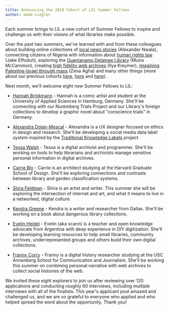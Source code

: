 ```yaml
---
title: Announcing the 2018 Cohort of LIL Summer Fellows
author: adam-ziegler
---
```

Each summer brings to LIL a new cohort of Summer Fellows to inspire and challenge us with their visions of what libraries make possible. 

Over the past two summers, we've learned with and from these colleagues about building online collections of [local news stories](http://www.localmemory.org/) (Alexander Nwala), connecting citizens of Nigeria with information about [human rights law](https://law2go.org/about/) (Jake Effoduh), exploring the [Guantanamo Detainee Library](https://www.kenyonreview.org/kr-online-issue/2015-summer/selections/detainee-library-guantanamo/) (Muira McCammon), creating [high fidelity web archives](https://webrecorder.io/) (Ilya Kreymer), [imagining Palestine-Israel through maps](https://zenaagha.com/projects/mapping-palestine-israel/) (Zena Agha) and many other things (more about our previous cohorts [here](https://lil.law.harvard.edu/jobs/2016/summer/fellows/), [here](https://library.harvard.edu/09192017-0950/creating-new-tools-libraries) and [here](https://library.harvard.edu/10022017-1134/discoveries-harvard-library-innovation-lab)).

Next month, we'll welcome eight new Summer Fellows to LIL:

* [Hannah Brinkmann](http://www.hannahbrinkmann.com/) - Hannah is a comic artist and student at the University of Applied Sciences in Hamburg, Germany. She'll be connecting with our Nuremberg Trials Project and our Library's foreign collections to develop a graphic novel about "conscience trials" in Germany. 

*  [Alexandra Dolan-Mescal](http://dhalab.org/alexdm/) - Alexandra is a UX designer focused on ethics in design and research. She'll be developing a social media data label system inspired by the [Traditional Knowledge Labels](http://localcontexts.org/tk-labels/) project. 

* [Tessa Walsh](https://www.bitarchivist.net/) - Tessa is a digital archivist and programmer. She'll be working on tools to help librarians and archivists manage sensitive personal information in digital archives.

* [Carrie Bly](https://www.carriebly.com/) - Carrie is an architect studying at the Harvard Graduate School of Design. She'll be exploring connections and contrasts between library and garden classification systems.

* [Shira Feldman](http://www.shira-feldman.net/) - Shira is an artist and writer. This summer she will be exploring the intersection of internet and art, and what it means to live in a networked, digital culture.

* [Kendra Greene](http://akendragreene.com/index.html) - Kendra is a writer and researcher from Dallas. She'll be working on a book about dangerous library collections.

* [Evelin Heidel](https://adigitalizar.org/) - Evelin (aka scann) is a teacher and open knowledge advocate from Argentina with deep experience in DIY digitization. She'll be developing learning resources to help small libraries, community archives, underrepresented groups and others build their own digital collections.

* [Franny Corry](https://www.francescorry.net/) - Franny is a digital history researcher studying at the USC Annenberg School for Communication and Journalism. She'll be working this summer on combining personal narrative with web archives to collect social histories of the web. 

We invited these eight explorers to join us after reviewing over 120 applications and conducting roughly 60 interviews, including multiple interviews with all of the finalists.  This year's applicant pool amazed and challenged us, and we are so grateful to everyone who applied and who helped spread the word about the opportunity. Thank you!
